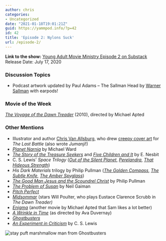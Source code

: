 ```yaml
---
author: chris
categories:
- Uncategorized
date: "2021-01-18T19:01:21Z"
guid: https://yammpod.info/?p=42
id: 42
title: 'Episode 2: Nylons Suck'
url: /episode-2/
---
```

**Link to the show:** [Young Adult Movie Ministry Episode 2 on Substack](https://yammpod.substack.com/p/episode-2-nylons-suck)  
Release Date: July 17, 2020

### Discussion Topics

  * Podcast artwork updated by Paul Adams &#8211; The Sallman Head by [Warner Sallman](https://en.wikipedia.org/wiki/Warner_Sallman) with earpods!

### Movie of the Week

[_The Voyage of the Dawn Treader_](https://www.imdb.com/title/tt0980970/) (2010), directed by Michael Apted

### Other Mentions

  * Illustrator and author [Chris Van Allsburg](https://en.wikipedia.org/wiki/Chris_Van_Allsburg), who drew [creepy cover art](https://arthur.io/art/chris-van-allsburg/the-last-battle) for _The Last Battle_ (also wrote _Jumanji_!)
  * _[Planet Narnia](https://bookshop.org/a/20775/9780199738700)_ by Michael Ward
  * _[The Story of the Treasure Seekers](https://bookshop.org/a/20775/9780140367065)_ and _[Five Children and It](https://bookshop.org/a/20775/9780141321615)_ by E. Nesbit
  * C. S. Lewis' _Space Trilogy_ (_[Out of the Silent Planet](https://bookshop.org/a/20775/9780743234900)_, _[Perelandra](https://bookshop.org/a/20775/9780743234917)_, _[That Hideous Strength](https://bookshop.org/a/20775/9780743234924)_)
  * _His Dark Materials_ trilogy by Philip Pullman (_[The Golden Compass](https://bookshop.org/a/20775/9780440418320)_, _[The Subtle Knife](https://bookshop.org/a/20775/9780440418337)_, _[The Amber Spyglass](https://bookshop.org/a/20775/9780440418566)_)
  * _[The Good Man Jesus and the Scoundrel Christ](https://bookshop.org/a/20775/9780802145390)_ by Philip Pullman
  * _[The Problem of Susan](https://bookshop.org/books/fragile-things-short-fictions-and-wonders/9780061252020)_ by Neil Gaiman
  * _[Pitch Perfect](https://www.imdb.com/title/tt1981677/)_
  * _[Midsommar](https://www.imdb.com/title/tt8772262/)_ (stars Will Poulter, who plays Eustace Clarence Scrubb in _The Dawn Treader)_
  * _[Enigma](https://www.imdb.com/title/tt0157583/)_ (another movie by Michael Apted that Sam likes a lot better)
  * _[A Wrinkle in Time](https://www.imdb.com/title/tt1620680/)_ (as directed by Ava Duvernay)
  * _[Ghostbusters](https://www.imdb.com/title/tt0087332/)_
  * _[An Experiment in Criticism](https://bookshop.org/a/20775/9781107604728)_ by C. S. Lewis<figure class="wp-block-image size-large">

![stay puft marshmallow man from Ghostbusters](/800px-Ghostbusters_publicity_statue_Waterloo_Station.jpg)